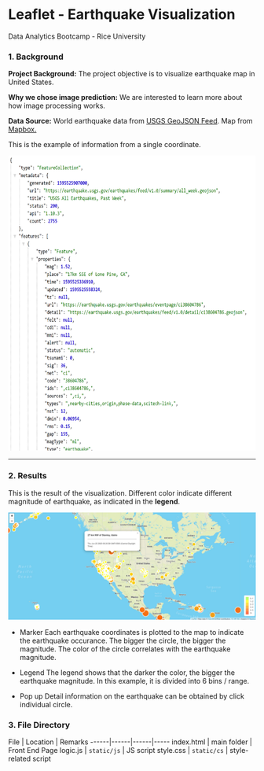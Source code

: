 # Leaflet - Earthquake Visualization 



Data Analytics Bootcamp - Rice University


### 1. Background 

**Project Background:** The project objective is to visualize earthquake map in United States. 

**Why we chose image prediction:** We are interested to learn more about how image processing works. 

**Data Source:** World earthquake data from <a href="https://earthquake.usgs.gov/earthquakes/feed/v1.0/summary/all_week.geojson"> USGS GeoJSON Feed</a>. 
Map from<a href="https://www.mapbox.com/"> Mapbox.</a>

This is the example of information from a single coordinate. 

<!-- ![](images/json.png) -->

<p align="center">
    <img src="images/json.png" height="600px" weight="400px"> 

</p>



****

### 2. Results 

This is the result of the visualization. Different color indicate different magnitude of earthquake, as indicated in the **legend**.   

![](images/earthquake_map.png)

* Marker 
Each earthquake coordinates is plotted to the map to indicate the earthquake occurance. The bigger the circle, the bigger the magnitude. The color of the circle correlates with the earthquake magnitude. 

* Legend 
The legend shows that the darker the color, the bigger the earthquake magnitude. In this example, it is divided into 6 bins / range. 

* Pop up
Detail information on the earthquake can be obtained by click individual circle.  




### 3. File Directory


File | Location | Remarks 
------|------|------|-----
index.html | main folder | Front End Page
logic.js | `static/js` | JS script 
style.css | `static/cs` | style-related script

